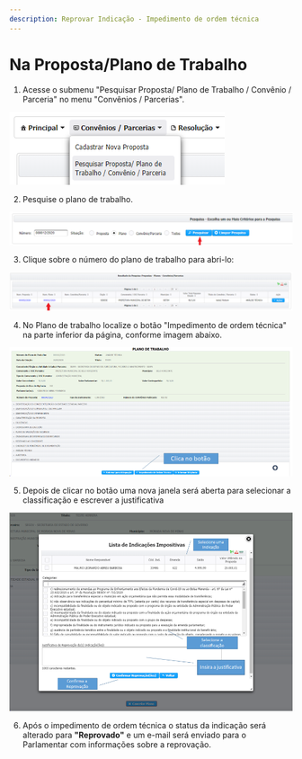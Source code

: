 ```yaml
---
description: Reprovar Indicação - Impedimento de ordem técnica
---
```


# Na Proposta/Plano de Trabalho

1. Acesse o submenu "Pesquisar Proposta/ Plano de Trabalho / Convênio / Parceria" no menu "Convênios / Parcerias".

![](../../.gitbook/assets/image%20%28220%29.png)

2. Pesquise o plano de trabalho.

![Digite o n&#xFA;mero do plano desejado e clique em pesquisar  ](../../.gitbook/assets/image%20%28209%29.png)

3.  Clique sobre o número do plano de trabalho para abri-lo:

![](../../.gitbook/assets/image%20%28217%29.png)

4. No Plano de trabalho localize o botão "Impedimento de ordem técnica" na parte inferior da página, conforme imagem abaixo.

![](../../.gitbook/assets/image%20%28184%29.png)

5. Depois de clicar no botão uma nova janela será aberta para selecionar a classificação e escrever a justificativa

![](../../.gitbook/assets/image%20%28185%29.png)

6.  Após o impedimento de ordem técnica o status da indicação será alterado para **"Reprovado"** e  um e-mail será enviado para o Parlamentar com informações sobre a reprovação.

